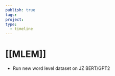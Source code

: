```yaml
---
publish: true
tags: 
project: 
type:
  - timeline
---
```

# [[MLEM]]
- Run new word level dataset on JZ BERT/GPT2